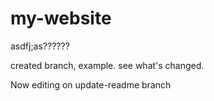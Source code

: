 # my-website

asdfj;as??????

created branch, example. see what's changed.

Now editing on update-readme branch
